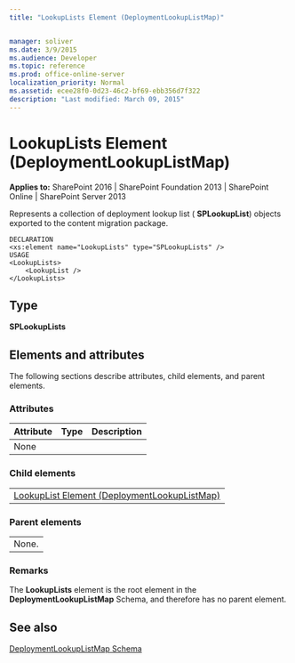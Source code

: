 ```yaml
---
title: "LookupLists Element (DeploymentLookupListMap)"


manager: soliver
ms.date: 3/9/2015
ms.audience: Developer
ms.topic: reference
ms.prod: office-online-server
localization_priority: Normal
ms.assetid: ecee28f0-0d23-46c2-bf69-ebb356d7f322
description: "Last modified: March 09, 2015"
---
```


# LookupLists Element (DeploymentLookupListMap)

 
  
 **Applies to:** SharePoint 2016 | SharePoint Foundation 2013 | SharePoint Online | SharePoint Server 2013
  
Represents a collection of deployment lookup list ( **SPLookupList**) objects exported to the content migration package.
  
```
DECLARATION
<xs:element name="LookupLists" type="SPLookupLists" />
USAGE
<LookupLists>
    <LookupList />
</LookupLists>

```

## Type

 **SPLookupLists**
  
## Elements and attributes

The following sections describe attributes, child elements, and parent elements.

### Attributes

|**Attribute**|**Type**|**Description**|
|:-----|:-----|:-----|
|None  <br/> |||
   
### Child elements

||
|:-----|
|[LookupList Element (DeploymentLookupListMap)](lookuplist-element-deploymentlookuplistmap.md)|
   
### Parent elements

||
|:-----|
|None. |
   
### Remarks

The **LookupLists** element is the root element in the **DeploymentLookupListMap** Schema, and therefore has no parent element. 
  
## See also



[DeploymentLookupListMap Schema](deploymentlookuplistmap-schema.md)

